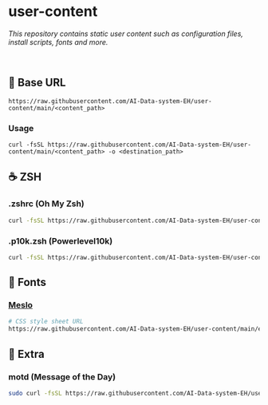 # user-content

_This repository contains static user content such as configuration files, install scripts, fonts and more._

<br/>

## :gem: Base URL

`https://raw.githubusercontent.com/AI-Data-system-EH/user-content/main/<content_path>`

### Usage

`curl -fsSL https://raw.githubusercontent.com/AI-Data-system-EH/user-content/main/<content_path> -o <destination_path>`

## :coffee: ZSH

### .zshrc (Oh My Zsh)

```bash
curl -fsSL https://raw.githubusercontent.com/AI-Data-system-EH/user-content/main/zsh/.zshrc -o ~/.zshrc
```

### .p10k.zsh (Powerlevel10k)

```bash
curl -fsSL https://raw.githubusercontent.com/AI-Data-system-EH/user-content/main/zsh/.p10k.zsh -o ~/.p10k.zsh
```

## :cake: Fonts

### [Meslo](./extra/fonts/Meslo/README.md)

```bash
# CSS style sheet URL
https://raw.githubusercontent.com/AI-Data-system-EH/user-content/main/extra/fonts/Meslo/meslo.css
```

## :cookie: Extra

### motd (Message of the Day)

```bash
sudo curl -fsSL https://raw.githubusercontent.com/AI-Data-system-EH/user-content/main/extra/motd -o /etc/motd
```
